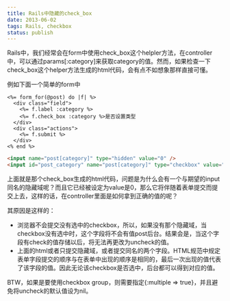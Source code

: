 ```yaml
---
title: Rails中隐藏的check_box
date: 2013-06-02
tags: Rails, checkbox
status: publish
---
```

Rails中，我们经常会在form中使用check_box这个helpler方法，在controller中，可以通过params[:category]来获取category的值。然而，如果检查一下check_box这个helper方法生成的html代码，会有点不如想象那样直接可懂。

例如下面一个简单的form中

```css+erb
<%= form_for(@post) do |f| %>
  <div class="field">
    <%= f.label :category %>
    <%= f.check_box :category %>是否设置类型
  </div>
  <div class="actions">
    <%= f.submit %>
  </div>
<% end %>
```

```html
<input name="post[category]" type="hidden" value="0" />
<input id="post_category" name="post[category]" type="checkbox" value="1" />是否设置类型
```

上面就是那个check_box生成的html代码，问题是为什么会有一个与期望的input同名的隐藏域呢？而且它已经被设定为value是0，那么它将伴随着表单提交而提交上去，这样的话，在controller里面是如何拿到正确的值的呢？

其原因是这样的：

* 浏览器不会提交没有选中的checkbox，所以，如果没有那个隐藏域，当checkbox没有选中时，这个字段将不会有值post后台。结果会是，当这个字段有check的值存储以后，将无法再更改为uncheck的值。
* 上面的html或者只提交隐藏域，或者提交同名的两个字段。HTML规范中规定表单字段提交的顺序与在表单中出现的顺序是相同的，最后一次出现的值代表了该字段的值。因此无论该checkbox是否选中，后台都可以得到对应的值。

BTW，如果是要使用checkbox group，则需要指定{:multiple => true}，并且避免将uncheck的默认值设为nil。